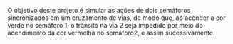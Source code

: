 O objetivo deste projeto é simular as ações de dois semáforos sincronizados em um cruzamento de vias, de modo que, ao acender a cor verde no semáforo 1, o trânsito na via 2 seja impedido por meio do acendimento da cor vermelha no semáforo2, e assim sucessivamente. 